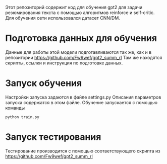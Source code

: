 Этот репозиторий содержит код для обучения gpt2 для задачи резюмирования текста с помощью алгоритмов reinforce и self-critic.
Для обучения сети использовался датасет CNN/DM.

# Подготовка данных для обучения

Данные для работы этой модели подготавливаются так же, как и в репозитории https://github.com/Fw9wef/gpt2_summ_rl
Там же находятся скрипты, ссылки и инструкция по подготовке данных.

# Запуск обучения

Настройки запуска задаются в файле settings.py Описания параметров запуска содержатся в этом файле.
Обучение запускается с помощью команды

`python train.py`

# Запуск тестирования

Тестирование производится с помощью соответствующего скрипта из https://github.com/Fw9wef/gpt2_summ_rl
